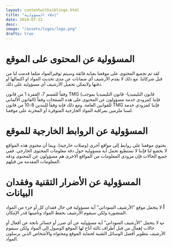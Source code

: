 ```yaml
---
layout: contentwithsiblings.html
title: "إخلاء المسؤولية"
date: 2019-07-22
desc:
image: "/assets/logos/logo.png"
drafts: true
---
```



# المسؤولية عن المحتوى على الموقع

لقد تم تجميع المحتوى على موقعنا بعناية فائقة وسيتم توفيرالمواد مثلما قدمت لنا من قبل شركائنا. مع ذلك لا يقدم الأرشيف أي ضمانات عن مدى تحديث المواد او اكتمالها او دقتها ولايمكن تحميل الأرشيف أي مسؤولية على ذلك.

وفقاً للقسم 7، الفقرة 1 من قانون TMG (قانون التليميديا- قانون التليميديا بموجب القانون الألماني) فإننا كمزودي خدمة مسؤولون عن المحتوى على هذه الصفحات وفقاً للقوانين العامة. ومع ذلك فإنه وفقاً للبندين 8-10 من قانون TMG فإننا كمزودي خدمة لسنا ملزمين بمراقبة المواد الخارجية المتوفرة أو المخزنة على موقعنا.

# المسؤولية عن الروابط الخارجية للموقع

يحتوي موقعنا على روابط إلى مواقع أخرى (وصلات خارجية). وبما أن محتوى هذه المواقع لا يخضع لنا فإننا لا نستطيع تحمل أية مسؤولية حول دقة معلومات المحتوى الخارجي. ففي جميع الحالات فإن مزودي المعلومات من المواقع الاخرى هم مسؤولون عن المحتوى ودقة المعلومات المقدمة من قبلهم.

# المسؤولية عن الأضرار التقنية وفقدان البيانات

**أ** لا يتحمل موقع “الأرشيف السوداني” أية مسؤولية في حال فقدان كل أو جزء من المواد المنشورة ولكن سيقوم الأرشيف بحفظ المواد وتأمينها قدر الإمكان.

**ب** لا يتحمل “الأرشيف السوداني” أية مسؤولية عن أي ضرر أو خسائر ناتجة عن أفعال أو حالات إهمال من قبل أطراف ثالثة أتاح لها الموقع الوصول إلى المواد ولكن سيقوم الأرشيف بتطوير أفضل الوسائل التقنية لحماية الموقع ومحتواه والأشخاص الذين يرسلون المواد.
